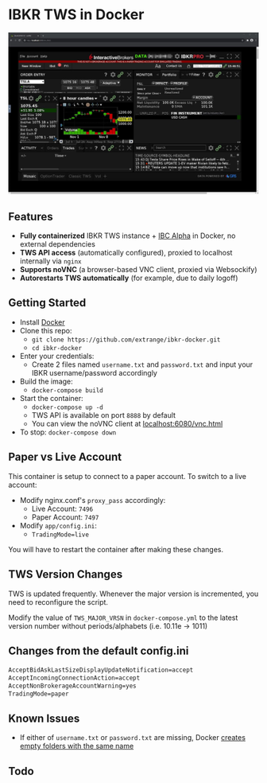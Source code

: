 # IBKR TWS in Docker

![](screenshot.jpg)

## Features

- **Fully containerized** IBKR TWS instance + [IBC Alpha](https://github.com/IbcAlpha) in Docker, no external dependencies
- **TWS API access** (automatically configured), proxied to localhost internally via `nginx`
- **Supports noVNC** (a browser-based VNC client, proxied via Websockify)
- **Autorestarts TWS automatically** (for example, due to daily logoff)

## Getting Started

- Install [Docker](https://docs.docker.com/get-docker/)
- Clone this repo:
  - `git clone https://github.com/extrange/ibkr-docker.git`
  - `cd ibkr-docker`
- Enter your credentials:
  - Create 2 files named `username.txt` and `password.txt` and input your IBKR username/password accordingly
- Build the image:
  - `docker-compose build`
- Start the container:
  - `docker-compose up -d`
  - TWS API is available on port `8888` by default
  - You can view the noVNC client at [localhost:6080/vnc.html](http://localhost:6080/vnc.html)
- To stop: `docker-compose down`

## Paper vs Live Account

This container is setup to connect to a paper account. To switch to a live account:

- Modify nginx.conf's `proxy_pass` accordingly:
  - Live Account: `7496`
  - Paper Account: `7497`
- Modify `app/config.ini`:
  - `TradingMode=live`

You will have to restart the container after making these changes.

## TWS Version Changes

TWS is updated frequently. Whenever the major version is incremented, you need to reconfigure the script.

Modify the value of `TWS_MAJOR_VRSN` in `docker-compose.yml` to the latest version number without periods/alphabets (i.e. 10.11e -> 1011)

## Changes from the default config.ini

```config
AcceptBidAskLastSizeDisplayUpdateNotification=accept
AcceptIncomingConnectionAction=accept
AcceptNonBrokerageAccountWarning=yes
TradingMode=paper
```

## Known Issues

- If either of `username.txt` or `password.txt` are missing, Docker [creates empty folders with the same name](https://github.com/docker/compose/issues/5377)

## Todo
